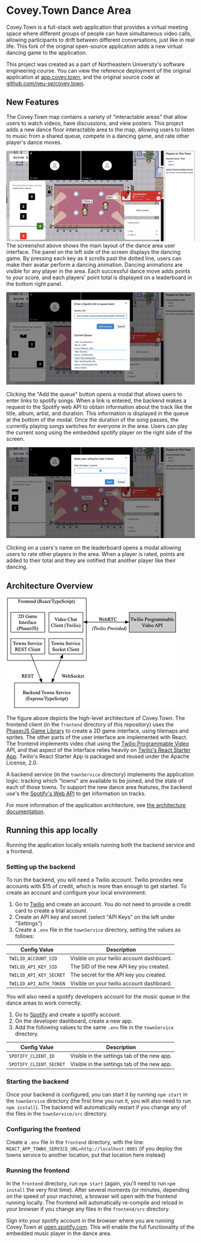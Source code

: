 # Covey.Town Dance Area

Covey.Town is a full-stack web application that provides a virtual meeting space where different groups of people can have simultaneous video calls, allowing participants to drift between different conversations, just like in real life. This fork of the original open-source application adds a new virtual dancing game to the application.

This project was created as a part of Northeastern University's software engineering course. You can view the reference deployment of the original application at [app.covey.town](https://app.covey.town/), and the original source code at [github.com/neu-se/covey.town](https://github.com/neu-se/covey.town).


## New Features
The Covey.Town map contains a variety of "interactable areas" that allow users to watch videos, have discussions, and view posters. This project adds a new dance floor interactable area to the map, allowing users to listen to music from a shared queue, compete in a dancing game, and rate other player's dance moves.


![Dance Area Interface Layout](./docs/screenshots/dance_area.png)
The screenshot above shows the main layout of the dance area user interface. The panel on the left side of the screen displays the dancing game. By pressing each key as it scrolls past the dotted line, users can make their avatar perform a dancing animation. Dancing animations are visible for any player in the area. Each successful dance move adds points to your score, and each players' point total is displayed on a leaderboard in the bottom right panel.



![Dance Area Overview](./docs/screenshots/music_queue_modal.png)

Clicking the "Add the queue" button opens a modal that allows users to enter links to spotify songs. When a link is entered, the backend makes a request to the Spotify web API to obtain information about the track like the title, album, artist, and duration. This information is displayed in the queue at the bottom of the modal. Once the duration of the song passes, the currently playing songs switches for everyone in the area. Users can play the current song using the embedded spotify player on the right side of the screen.


![Dance Area Overview](./docs/screenshots/rating_modal.png)

Clicking on a users's name on the leaderboard opens a modal allowing users to rate other players in the area. When a player is rated, points are added to their total and they are notified that another player like their dancing.


## Architecture Overview

![Covey.Town Architecture](docs/covey-town-architecture.png)

The figure above depicts the high-level architecture of Covey.Town.
The frontend client (in the `frontend` directory of this repository) uses the [PhaserJS Game Library](https://phaser.io) to create a 2D game interface, using tilemaps and sprites. The other parts of the user interface are implemented with React.
The frontend implements video chat using the [Twilio Programmable Video](https://www.twilio.com/docs/video) API, and that aspect of the interface relies heavily on [Twilio's React Starter App](https://github.com/twilio/twilio-video-app-react). Twilio's React Starter App is packaged and reused under the Apache License, 2.0.

A backend service (in the `townService` directory) implements the application logic: tracking which "towns" are available to be joined, and the state of each of those towns. To support the new dance area features, the backend use's the [Spotify's Web API](https://developer.spotify.com/documentation/web-api) to get information on tracks.

For more information of the application architecture, see [the architecture documentation](./docs/architecture.md).


## Running this app locally

Running the application locally entails running both the backend service and a frontend.

### Setting up the backend

To run the backend, you will need a Twilio account. Twilio provides new accounts with $15 of credit, which is more than enough to get started.
To create an account and configure your local environment:

1. Go to [Twilio](https://www.twilio.com/) and create an account. You do not need to provide a credit card to create a trial account.
2. Create an API key and secret (select "API Keys" on the left under "Settings")
3. Create a `.env` file in the `townService` directory, setting the values as follows:

| Config Value            | Description                               |
| ----------------------- | ----------------------------------------- |
| `TWILIO_ACCOUNT_SID`    | Visible on your twilio account dashboard. |
| `TWILIO_API_KEY_SID`    | The SID of the new API key you created.   |
| `TWILIO_API_KEY_SECRET` | The secret for the API key you created.   |
| `TWILIO_API_AUTH_TOKEN` | Visible on your twilio account dashboard. |

You will also need a spotify developers account for the music queue in the dance areas to work correctly.

1. Go to [Spotify](https://developer.spotify.com) and create a spotify account.
2. On the developer dashboard, create a new app.
3. Add the following values to the same `.env` file in the `townService` directory.

| Config Value            | Description                                 |
| ----------------------- | ------------------------------------------- |
| `SPOTIFY_CLIENT_ID`     | Visible in the settings tab of the new app. |
| `SPOTIFY_CLIENT_SECRET` | Visible in the settings tab of the new app. |

### Starting the backend

Once your backend is configured, you can start it by running `npm start` in the `townService` directory (the first time you run it, you will also need to run `npm install`).
The backend will automatically restart if you change any of the files in the `townService/src` directory.

### Configuring the frontend

Create a `.env` file in the `frontend` directory, with the line: `REACT_APP_TOWNS_SERVICE_URL=http://localhost:8081` (if you deploy the towns service to another location, put that location here instead)

### Running the frontend

In the `frontend` directory, run `npm start` (again, you'll need to run `npm install` the very first time). After several moments (or minutes, depending on the speed of your machine), a browser will open with the frontend running locally.
The frontend will automatically re-compile and reload in your browser if you change any files in the `frontend/src` directory.

Sign into your spotify account in the browser where you are running Covey.Town at [open.spotify.com](https://open.spotify.com/). This will enable the full functionality of the embedded music player in the dance area.

